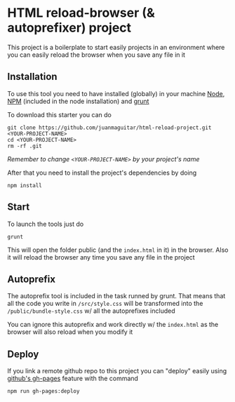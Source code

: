 # HTML reload-browser (& autoprefixer) project

This project is a boilerplate to start easily projects in an environment where you can easily reload the browser when you save any file in it

## Installation

To use this tool you need to have installed (globally) in your machine [Node](https://nodejs.org/en/), [NPM](https://www.npmjs.com/) (included in the node installation) and [grunt](http://gruntjs.com/getting-started)

To download this starter you can do

    git clone https://github.com/juanmaguitar/html-reload-project.git <YOUR-PROJECT-NAME>
    cd <YOUR-PROJECT-NAME>
    rm -rf .git

_Remember to change `<YOUR-PROJECT-NAME>` by your project's name_

After that you need to install the project's dependencies by doing 

    npm install

## Start

To launch the tools just do

    grunt

This will open the folder public (and the `index.html` in it) in the browser. Also it will reload the browser any time you save any file in the project

## Autoprefix

The autoprefix tool is included in the task runned by grunt. That means that all the code you write in `/src/style.css` will be transformed into the `/public/bundle-style.css` w/ all the autoprefixes included 

You can ignore this autoprefix and work directly w/ the `index.html` as the browser will also reload when you modify it

## Deploy

If you link a remote github repo to this project you can "deploy" easily using [github's gh-pages](https://www.thinkful.com/learn/a-guide-to-using-github-pages/) feature with the command

    npm run gh-pages:deploy

    